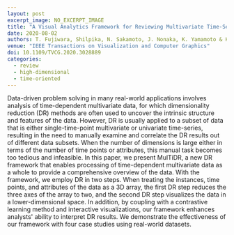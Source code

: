 ```yaml
---
layout: post
excerpt_image: NO_EXCERPT_IMAGE
title: "A Visual Analytics Framework for Reviewing Multivariate Time-Series Data with Dimensionality Reduction"
date: 2020-08-02
authors: T. Fujiwara, Shilpika, N. Sakamoto, J. Nonaka, K. Yamamoto & K. Ma
venue: "IEEE Transactions on Visualization and Computer Graphics"
doi: 10.1109/TVCG.2020.3028889
categories:
  - review
  - high-dimensional
  - time-oriented
---
```

Data-driven problem solving in many real-world applications involves analysis of time-dependent multivariate data, for which dimensionality reduction (DR) methods are often used to uncover the intrinsic structure and features of the data. However, DR is usually applied to a subset of data that is either single-time-point multivariate or univariate time-series, resulting in the need to manually examine and correlate the DR results out of different data subsets. When the number of dimensions is large either in terms of the number of time points or attributes, this manual task becomes too tedious and infeasible. In this paper, we present MulTiDR, a new DR framework that enables processing of time-dependent multivariate data as a whole to provide a comprehensive overview of the data. With the framework, we employ DR in two steps. When treating the instances, time points, and attributes of the data as a 3D array, the first DR step reduces the three axes of the array to two, and the second DR step visualizes the data in a lower-dimensional space. In addition, by coupling with a contrastive learning method and interactive visualizations, our framework enhances analysts' ability to interpret DR results. We demonstrate the effectiveness of our framework with four case studies using real-world datasets.

